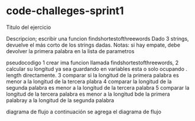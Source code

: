 # code-challeges-sprint1
Titulo del ejercicio

Descripcion; escribir una  funcion
findshortestofthreewords Dado 3 strings, devuelve el más corto de los strings dadas. Notas:
si hay empate, debe devolver la primera palabra en la lista de parametros


pseudocodigo
1 crear ima funcion llamada findshortestofthreewords,
2 calcular su longitud ya sea guardando en variables esta o solo ocupando  . length directamente.
3 comparar si la longitud de la primera palabra es menor a la longitud de la tercera plabra
4 comparar la longitud de la segunda palabra es menor a la longitud de la tercera palabra
5 comparar la longitud de la tercera palabra es menor a la longitud bde la primera palabray a la longitud de la segunda palabra


diagrama de flujo
a continuación se agrega el diagrama de flujo
